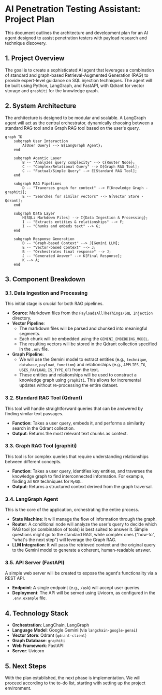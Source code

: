 # AI Penetration Testing Assistant: Project Plan

This document outlines the architecture and development plan for an AI agent designed to assist penetration testers with payload research and technique discovery.

## 1. Project Overview

The goal is to create a sophisticated AI agent that leverages a combination of standard and graph-based Retrieval-Augmented Generation (RAG) to provide expert-level guidance on SQL injection techniques. The agent will be built using Python, LangGraph, and FastAPI, with Qdrant for vector storage and `graphiti` for the knowledge graph.

## 2. System Architecture

The architecture is designed to be modular and scalable. A LangGraph agent will act as the central orchestrator, dynamically choosing between a standard RAG tool and a Graph RAG tool based on the user's query.

```mermaid
graph TD
    subgraph User Interaction
        A[User Query] --> B{LangGraph Agent};
    end

    subgraph Agentic Layer
        B -- "Analyzes query complexity" --> C{Router Node};
        C -- "Complex/Relational Query" --> D[Graph RAG Tool];
        C -- "Factual/Simple Query" --> E[Standard RAG Tool];
    end

    subgraph RAG Pipelines
        D -- "Traverses graph for context" --> F[Knowledge Graph - graphiti];
        E -- "Searches for similar vectors" --> G[Vector Store - Qdrant];
    end

    subgraph Data Layer
        H[SQLi Markdown Files] --> I{Data Ingestion & Processing};
        I -- "Extracts entities & relationships" --> F;
        I -- "Chunks and embeds text" --> G;
    end

    subgraph Response Generation
        D -- "Graph-based Context" --> J[Gemini LLM];
        E -- "Vector-based Context" --> J;
        B -- "Orchestrates final response" --> J;
        J -- "Generated Answer" --> K[Final Response];
        K --> A;
    end
```

## 3. Component Breakdown

### 3.1. Data Ingestion and Processing
This initial stage is crucial for both RAG pipelines.
-   **Source**: Markdown files from the `PayloadsAllTheThings/SQL Injection` directory.
-   **Vector Pipeline**:
    -   The markdown files will be parsed and chunked into meaningful segments.
    -   Each chunk will be embedded using the `GEMINI_EMBEDDING_MODEL`.
    -   The resulting vectors will be stored in the Qdrant collection specified in the `.env` file.
-   **Graph Pipeline**:
    -   We will use the Gemini model to extract entities (e.g., `technique`, `database`, `payload`, `function`) and relationships (e.g., `APPLIES_TO`, `USES_PAYLOAD`, `IS_TYPE_OF`) from the text.
    -   These entities and relationships will be used to construct a knowledge graph using `graphiti`. This allows for incremental updates without re-processing the entire dataset.

### 3.2. Standard RAG Tool (Qdrant)
This tool will handle straightforward queries that can be answered by finding similar text passages.
-   **Function**: Takes a user query, embeds it, and performs a similarity search in the Qdrant collection.
-   **Output**: Returns the most relevant text chunks as context.

### 3.3. Graph RAG Tool (graphiti)
This tool is for complex queries that require understanding relationships between different concepts.
-   **Function**: Takes a user query, identifies key entities, and traverses the knowledge graph to find interconnected information. For example, finding all `RCE` techniques for `MySQL`.
-   **Output**: Returns a structured context derived from the graph traversal.

### 3.4. LangGraph Agent
This is the core of the application, orchestrating the entire process.
-   **State Machine**: It will manage the flow of information through the graph.
-   **Router**: A conditional node will analyze the user's query to decide which RAG tool (or combination of tools) is best suited to answer it. Simple questions might go to the standard RAG, while complex ones ("how-to", "what's the next step") will leverage the Graph RAG.
-   **LLM Integration**: It will pass the retrieved context and the original query to the Gemini model to generate a coherent, human-readable answer.

### 3.5. API Server (FastAPI)
A simple web server will be created to expose the agent's functionality via a REST API.
-   **Endpoint**: A single endpoint (e.g., `/ask`) will accept user queries.
-   **Deployment**: The API will be served using Uvicorn, as configured in the `.env.example` file.

## 4. Technology Stack

-   **Orchestration**: LangChain, LangGraph
-   **Language Model**: Google Gemini (via `langchain-google-genai`)
-   **Vector Store**: Qdrant (`qdrant-client`)
-   **Graph Database**: `graphiti`
-   **Web Framework**: FastAPI
-   **Server**: Uvicorn

## 5. Next Steps

With the plan established, the next phase is implementation. We will proceed according to the to-do list, starting with setting up the project environment.